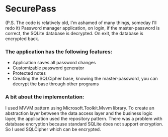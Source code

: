 # SecurePass

(P.S. The code is relatively old, I'm ashamed of many things, someday I'll redo it)
Password manager application, on login, if the master-password is correct, the SQLite database is decrypted. On exit,
the database is encrypted back.

### The application has the following features:

- Application saves all password changes
- Customizable password generator
- Protected notes
- Creating the SQLCipher base, knowing the master-password, you can decrypt the base through other programs

### A bit about the implementation:

I used MVVM pattern using Microsoft.Toolkit.Mvvm library. To create an abstraction layer between the data access layer
and the business logic layer, the application used the repository pattern. There was a problem with database encryption
because standard SQLite does not support encryption. So I used SQLCipher which can be encrypted.
